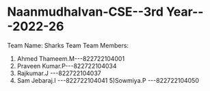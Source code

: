 # Naanmudhalvan-CSE--3rd Year---2022-26

Team Name: Sharks Team
Team Members:
1) Ahmed Thameem.M---822722104001
2) Praveen Kumar.P---822722104034
3) Rajkumar.J     ---822722104037
4) Sam Jebaraj.I  ---822722104041
5)Sowmiya.P       ---822722104050

